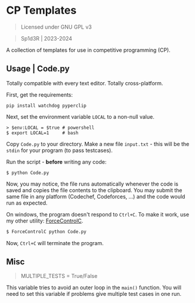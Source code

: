# CP Templates

> Licensed under GNU GPL v3

> Sp1d3R | 2023-2024

A collection of templates for use in competitive programming (CP).

## Usage | Code.py

Totally compatible with every text editor.
Totally cross-platform.

First, get the requirements:

```
pip install watchdog pyperclip
```

Next, set the environment variable `LOCAL` to a non-null value.

```
> $env:LOCAL = $true # powershell
$ export LOCAL=1     # bash
```

Copy `Code.py` to your directory.
Make a new file `input.txt` - this will be the `stdin` for your program (to pass testcases).


Run the script - **before** writing any code:

```
$ python Code.py
```

Now, you may notice, the file runs automatically whenever the code is saved and copies the file contents to the clipboard.
You may submit the same file in any platform (Codechef, Codeforces, ...) and the code would run as expected.


On windows, the program doesn't respond to `Ctrl+C`.
To make it work, use my other utility: [ForceControlC](https://github.com/spider2048/Utilities/tree/main/ForceControlC).

```bash
$ ForceControlC python Code.py
```

Now, `Ctrl+C` will terminate the program.

## Misc

> MULTIPLE_TESTS = True/False

This variable tries to avoid an outer loop in the `main()` function.
You will need to set this variable if problems give multiple test cases in one run.
